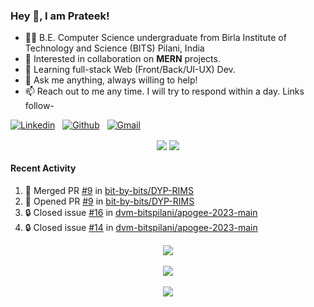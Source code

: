 ### Hey 👋, I am Prateek!
- 👨‍🎓 B.E. Computer Science undergraduate from Birla Institute of Technology and Science (BITS) Pilani, India
- 💖 Interested in collaboration on **MERN** projects.
- 🌱 Learning full-stack Web (Front/Back/UI-UX) Dev.
- 💬 Ask me anything, always willing to help!
- 📫 Reach out to me any time. I will try to respond within a day. Links follow-

<!-- Connection Links -->
[![Linkedin](https://img.shields.io/badge/-LinkedIn-blue?style=flat&logo=Linkedin&logoColor=white)](https://www.linkedin.com/in/bit-by-bits/)&nbsp;&nbsp;
[![Github](https://img.shields.io/badge/-Github-000?style=flat&logo=Github&logoColor=white)](https://github.com/bit-by-bits)&nbsp;&nbsp;
[![Gmail](https://img.shields.io/badge/-Gmail-c14438?style=flat&logo=Gmail&logoColor=white)](mailto:kashyapprateek13@gmail.com)

<!-- User Stats -->
<p align="center">
  <img align="center" src="https://img.shields.io/github/followers/bit-by-bits?style=social" />  
  <img align="center" src="https://visitor-badge.laobi.icu/badge?page_id=bit-by-bits.visitor-badge" />
</p>

#### Recent Activity

<!--START_SECTION:activity-->
1. 🎉 Merged PR [#9](https://github.com/bit-by-bits/DYP-RIMS/pull/9) in [bit-by-bits/DYP-RIMS](https://github.com/bit-by-bits/DYP-RIMS)
2. 💪 Opened PR [#9](https://github.com/bit-by-bits/DYP-RIMS/pull/9) in [bit-by-bits/DYP-RIMS](https://github.com/bit-by-bits/DYP-RIMS)
3. 🔒 Closed issue [#16](https://github.com/dvm-bitspilani/apogee-2023-main/issues/16) in [dvm-bitspilani/apogee-2023-main](https://github.com/dvm-bitspilani/apogee-2023-main)
4. 🔒 Closed issue [#14](https://github.com/dvm-bitspilani/apogee-2023-main/issues/14) in [dvm-bitspilani/apogee-2023-main](https://github.com/dvm-bitspilani/apogee-2023-main)
<!--END_SECTION:activity-->

<!-- Coding Stats -->
<p align="center">
  <img align="center" src="https://github-readme-stats-sigma-five.vercel.app/api?username=bit-by-bits&show_icons=true&theme=dark" /> <br><br>
  <img align="center" src="https://github-readme-streak-stats.herokuapp.com/?user=bit-by-bits&theme=dark" /> <br><br>
  <img align="center" src="https://github-readme-stats.vercel.app/api/wakatime?username=bit_by_bits&layout=compact&theme=dark" />  
</p>

